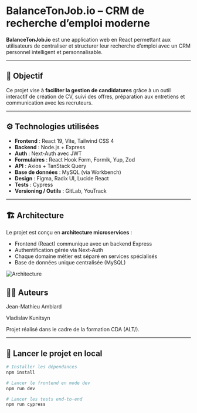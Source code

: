 # BalanceTonJob.io – CRM de recherche d’emploi moderne

**BalanceTonJob.io** est une application web en React permettant aux utilisateurs de centraliser et structurer leur recherche d’emploi avec un CRM personnel intelligent et personnalisable.

---

## 🎯 Objectif

Ce projet vise à **faciliter la gestion de candidatures** grâce à un outil interactif de création de CV, suivi des offres, préparation aux entretiens et communication avec les recruteurs.

---

## ⚙️ Technologies utilisées

- **Frontend** : React 19, Vite, Tailwind CSS 4
- **Backend** : Node.js + Express
- **Auth** : Next-Auth avec JWT
- **Formulaires** : React Hook Form, Formik, Yup, Zod
- **API** : Axios + TanStack Query
- **Base de données** : MySQL (via Workbench)
- **Design** : Figma, Radix UI, Lucide React
- **Tests** : Cypress
- **Versioning / Outils** : GitLab, YouTrack

---

## 🏗️ Architecture

Le projet est conçu en **architecture microservices** :
- Frontend (React) communique avec un backend Express
- Authentification gérée via Next-Auth
- Chaque domaine métier est séparé en services spécialisés
- Base de données unique centralisée (MySQL)

![Architecture](./Architecture_BalanceTonJob.png)

## 👨‍💻 Auteurs
Jean-Mathieu Amblard

Vladislav Kunitsyn

Projet réalisé dans le cadre de la formation CDA (ALT/).

---

## 🚀 Lancer le projet en local

```bash
# Installer les dépendances
npm install

# Lancer le frontend en mode dev
npm run dev

# Lancer les tests end-to-end
npm run cypress


